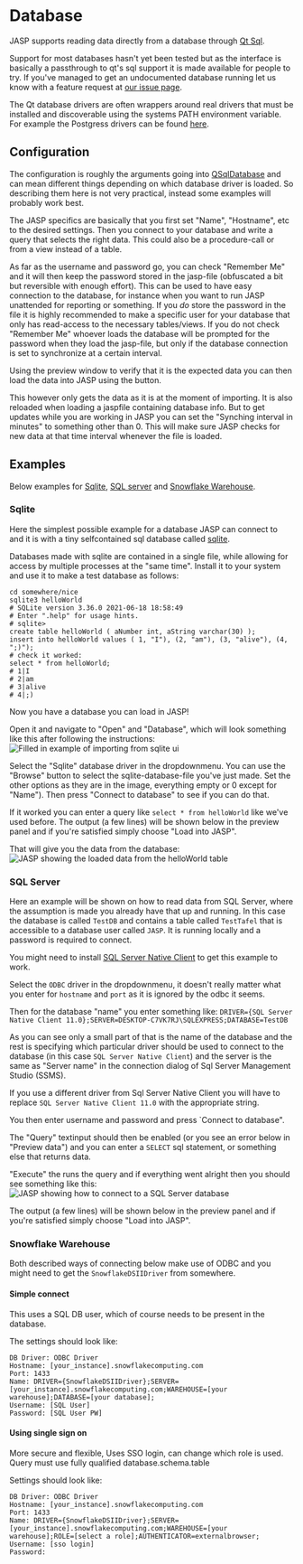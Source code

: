 Database
=========

JASP supports reading data directly from a database through [Qt Sql](https://doc.qt.io/qt-6/sql-driver.html#supported-databases).

Support for most databases hasn't yet been tested but as the interface is basically a passthrough to qt's sql support it is made available for people to try. If you've managed to get an undocumented database running let us know with a feature request at [our issue page](https://github.com/jasp-stats/jasp-issues/issues/new/choose).

The Qt database drivers are often wrappers around real drivers that must be installed and discoverable using the systems PATH environment variable.
For example the Postgress drivers can be found [here](https://www.postgresql.org/download/).

## Configuration

The configuration is roughly the arguments going into [QSqlDatabase](https://doc.qt.io/qt-6/qsqldatabase.html#details) and can mean different things depending on which database driver is loaded. So describing them here is not very practical, instead some examples will probably work best.

The JASP specifics are basically that you first set "Name", "Hostname", etc to the desired settings. Then you connect to your database and write a query that selects the right data. This could also be a procedure-call or from a view instead of a table.

As far as the username and password go, you can check "Remember Me" and it will then keep the password stored in the jasp-file (obfuscated a bit but reversible with enough effort). This can be used to have easy connection to the database, for instance when you want to run JASP unattended for reporting or something. If you *do* store the password in the file it is highly recommended to make a specific user for your database that only has read-access to the necessary tables/views.
If you do not check "Remember Me" whoever loads the database will be prompted for the password when they load the jasp-file, but only if the database connection is set to synchronize at a certain interval.

Using the preview window to verify that it is the expected data you can then load the data into JASP using the button.

This however only gets the data as it is at the moment of importing. It is also reloaded when loading a jaspfile containing database info. But to get updates while you are working in JASP you can set the "Synching interval in minutes" to something other than 0.
This will make sure JASP checks for new data at that time interval whenever the file is loaded.

## Examples

Below examples for [Sqlite](#sqlite), [SQL server](#sql-server) and [Snowflake Warehouse](#snowflake-warehouse).

### Sqlite

Here the simplest possible example for a database JASP can connect to and it is with a tiny selfcontained sql database called [sqlite](https://www.sqlite.org/index.html).

Databases made with sqlite are contained in a single file, while allowing for access by multiple processes at the "same time".
Install it to your system and use it to make a test database as follows:
```
cd somewhere/nice
sqlite3 helloWorld
# SQLite version 3.36.0 2021-06-18 18:58:49
# Enter ".help" for usage hints.
# sqlite> 
create table helloWorld ( aNumber int, aString varchar(30) );
insert into helloWorld values ( 1, "I"), (2, "am"), (3, "alive"), (4, ";)");
# check it worked:
select * from helloWorld;
# 1|I
# 2|am
# 3|alive
# 4|;)
```
Now you have a database you can load in JASP!

Open it and navigate to "Open" and "Database", which will look something like this after following the instructions:
![Filled in example of importing from sqlite ui](filemenu/SqliteImport.png)

Select the "Sqlite" database driver in the dropdownmenu.
You can use the "Browse" button to select the sqlite-database-file you've just made.
Set the other options as they are in the image, everything empty or 0 except for "Name").
Then press "Connect to database" to see if you can do that.

If it worked you can enter a query like `select * from helloWorld` like we've used before.
The output (a few lines) will be shown below in the preview panel and if you're satisfied simply choose "Load into JASP".

That will give you the data from the database:
![JASP showing the loaded data from the helloWorld table](filemenu/SqliteImported.png)

### SQL Server

Here an example will be shown on how to read data from SQL Server, where the assumption is made you already have that up and running.
In this case the database is called `TestDB` and contains a table called `TestTafel` that is accessible to a database user called `JASP`.
It is running locally and a password is required to connect.

You might need to install [SQL Server Native Client](https://docs.microsoft.com/en-us/sql/relational-databases/native-client/applications/installing-sql-server-native-client?view=sql-server-ver16) to get this example to work.

Select the `ODBC` driver in the dropdownmenu, it doesn't really matter what you enter for `hostname` and `port` as it is ignored by the odbc it seems.

Then for the database "name" you enter something like:
`DRIVER={SQL Server Native Client 11.0};SERVER=DESKTOP-C7VK7RJ\SQLEXPRESS;DATABASE=TestDB`

As you can see only a small part of that is the name of the database and the rest is specifying which particular driver should be used to connect to the database (in this case `SQL Server Native Client`) and the server is the same as "Server name" in the connection dialog of Sql Server Management Studio (SSMS).

If you use a different driver from Sql Server Native Client you will have to replace `SQL Server Native Client 11.0` with the appropriate string.

You then enter username and password and press `Connect to database".

The "Query" textinput should then be enabled (or you see an error below in "Preview data") and you can enter a `SELECT` sql statement, or something else that returns data.

"Execute" the runs the query and if everything went alright then you should see something like this:
![JASP showing how to connect to a SQL Server database](filemenu/SqlServerConnectionExample.png)

The output (a few lines) will be shown below in the preview panel and if you're satisfied simply choose "Load into JASP".

### Snowflake Warehouse

Both described ways of connecting below make use of ODBC and you might need to get the `SnowflakeDSIIDriver` from somewhere.
#### Simple connect

This uses a SQL DB user, which of course needs to be present in the database.

The settings should look like:
```
DB Driver: ODBC Driver
Hostname: [your_instance].snowflakecomputing.com
Port: 1433
Name: DRIVER={SnowflakeDSIIDriver};SERVER=[your_instance].snowflakecomputing.com;WAREHOUSE=[your warehouse];DATABASE=[your database];
Username: [SQL User]
Password: [SQL User PW]
```

#### Using single sign on

More secure and flexible, Uses SSO login, can change which role is used.
Query must use fully qualified database.schema.table

Settings should look like:
```
DB Driver: ODBC Driver
Hostname: [your_instance].snowflakecomputing.com
Port: 1433
Name: DRIVER={SnowflakeDSIIDriver};SERVER=[your_instance].snowflakecomputing.com;WAREHOUSE=[your warehouse];ROLE=[select a role];AUTHENTICATOR=externalbrowser;
Username: [sso login]
Password:
```
